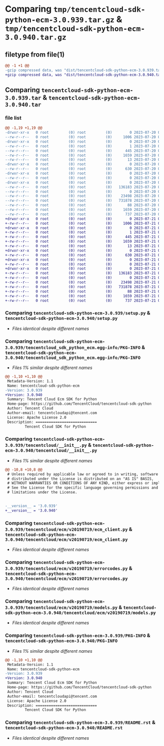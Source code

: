 # Comparing `tmp/tencentcloud-sdk-python-ecm-3.0.939.tar.gz` & `tmp/tencentcloud-sdk-python-ecm-3.0.940.tar.gz`

## filetype from file(1)

```diff
@@ -1 +1 @@
-gzip compressed data, was "dist/tencentcloud-sdk-python-ecm-3.0.939.tar", last modified: Thu Jul 20 00:23:36 2023, max compression
+gzip compressed data, was "dist/tencentcloud-sdk-python-ecm-3.0.940.tar", last modified: Fri Jul 21 00:28:34 2023, max compression
```

## Comparing `tencentcloud-sdk-python-ecm-3.0.939.tar` & `tencentcloud-sdk-python-ecm-3.0.940.tar`

### file list

```diff
@@ -1,19 +1,19 @@
-drwxr-xr-x   0 root         (0) root         (0)        0 2023-07-20 00:23:36.000000 tencentcloud-sdk-python-ecm-3.0.939/
--rw-r--r--   0 root         (0) root         (0)     1006 2023-07-20 00:23:35.000000 tencentcloud-sdk-python-ecm-3.0.939/setup.py
-drwxr-xr-x   0 root         (0) root         (0)        0 2023-07-20 00:23:36.000000 tencentcloud-sdk-python-ecm-3.0.939/tencentcloud_sdk_python_ecm.egg-info/
--rw-r--r--   0 root         (0) root         (0)        1 2023-07-20 00:23:36.000000 tencentcloud-sdk-python-ecm-3.0.939/tencentcloud_sdk_python_ecm.egg-info/dependency_links.txt
--rw-r--r--   0 root         (0) root         (0)      445 2023-07-20 00:23:36.000000 tencentcloud-sdk-python-ecm-3.0.939/tencentcloud_sdk_python_ecm.egg-info/SOURCES.txt
--rw-r--r--   0 root         (0) root         (0)     1659 2023-07-20 00:23:36.000000 tencentcloud-sdk-python-ecm-3.0.939/tencentcloud_sdk_python_ecm.egg-info/PKG-INFO
--rw-r--r--   0 root         (0) root         (0)       13 2023-07-20 00:23:36.000000 tencentcloud-sdk-python-ecm-3.0.939/tencentcloud_sdk_python_ecm.egg-info/top_level.txt
-drwxr-xr-x   0 root         (0) root         (0)        0 2023-07-20 00:23:36.000000 tencentcloud-sdk-python-ecm-3.0.939/tencentcloud/
--rw-r--r--   0 root         (0) root         (0)      630 2023-07-20 00:23:35.000000 tencentcloud-sdk-python-ecm-3.0.939/tencentcloud/__init__.py
-drwxr-xr-x   0 root         (0) root         (0)        0 2023-07-20 00:23:36.000000 tencentcloud-sdk-python-ecm-3.0.939/tencentcloud/ecm/
--rw-r--r--   0 root         (0) root         (0)        0 2023-07-20 00:23:35.000000 tencentcloud-sdk-python-ecm-3.0.939/tencentcloud/ecm/__init__.py
-drwxr-xr-x   0 root         (0) root         (0)        0 2023-07-20 00:23:36.000000 tencentcloud-sdk-python-ecm-3.0.939/tencentcloud/ecm/v20190719/
--rw-r--r--   0 root         (0) root         (0)   136183 2023-07-20 00:23:35.000000 tencentcloud-sdk-python-ecm-3.0.939/tencentcloud/ecm/v20190719/ecm_client.py
--rw-r--r--   0 root         (0) root         (0)        0 2023-07-20 00:23:35.000000 tencentcloud-sdk-python-ecm-3.0.939/tencentcloud/ecm/v20190719/__init__.py
--rw-r--r--   0 root         (0) root         (0)    23498 2023-07-20 00:23:35.000000 tencentcloud-sdk-python-ecm-3.0.939/tencentcloud/ecm/v20190719/errorcodes.py
--rw-r--r--   0 root         (0) root         (0)   731878 2023-07-20 00:23:35.000000 tencentcloud-sdk-python-ecm-3.0.939/tencentcloud/ecm/v20190719/models.py
--rw-r--r--   0 root         (0) root         (0)       88 2023-07-20 00:23:36.000000 tencentcloud-sdk-python-ecm-3.0.939/setup.cfg
--rw-r--r--   0 root         (0) root         (0)     1659 2023-07-20 00:23:36.000000 tencentcloud-sdk-python-ecm-3.0.939/PKG-INFO
--rw-r--r--   0 root         (0) root         (0)      737 2023-07-20 00:23:35.000000 tencentcloud-sdk-python-ecm-3.0.939/README.rst
+drwxr-xr-x   0 root         (0) root         (0)        0 2023-07-21 00:28:34.000000 tencentcloud-sdk-python-ecm-3.0.940/
+-rw-r--r--   0 root         (0) root         (0)     1006 2023-07-21 00:28:33.000000 tencentcloud-sdk-python-ecm-3.0.940/setup.py
+drwxr-xr-x   0 root         (0) root         (0)        0 2023-07-21 00:28:34.000000 tencentcloud-sdk-python-ecm-3.0.940/tencentcloud_sdk_python_ecm.egg-info/
+-rw-r--r--   0 root         (0) root         (0)        1 2023-07-21 00:28:34.000000 tencentcloud-sdk-python-ecm-3.0.940/tencentcloud_sdk_python_ecm.egg-info/dependency_links.txt
+-rw-r--r--   0 root         (0) root         (0)      445 2023-07-21 00:28:34.000000 tencentcloud-sdk-python-ecm-3.0.940/tencentcloud_sdk_python_ecm.egg-info/SOURCES.txt
+-rw-r--r--   0 root         (0) root         (0)     1659 2023-07-21 00:28:34.000000 tencentcloud-sdk-python-ecm-3.0.940/tencentcloud_sdk_python_ecm.egg-info/PKG-INFO
+-rw-r--r--   0 root         (0) root         (0)       13 2023-07-21 00:28:34.000000 tencentcloud-sdk-python-ecm-3.0.940/tencentcloud_sdk_python_ecm.egg-info/top_level.txt
+drwxr-xr-x   0 root         (0) root         (0)        0 2023-07-21 00:28:34.000000 tencentcloud-sdk-python-ecm-3.0.940/tencentcloud/
+-rw-r--r--   0 root         (0) root         (0)      630 2023-07-21 00:28:33.000000 tencentcloud-sdk-python-ecm-3.0.940/tencentcloud/__init__.py
+drwxr-xr-x   0 root         (0) root         (0)        0 2023-07-21 00:28:34.000000 tencentcloud-sdk-python-ecm-3.0.940/tencentcloud/ecm/
+-rw-r--r--   0 root         (0) root         (0)        0 2023-07-21 00:28:33.000000 tencentcloud-sdk-python-ecm-3.0.940/tencentcloud/ecm/__init__.py
+drwxr-xr-x   0 root         (0) root         (0)        0 2023-07-21 00:28:34.000000 tencentcloud-sdk-python-ecm-3.0.940/tencentcloud/ecm/v20190719/
+-rw-r--r--   0 root         (0) root         (0)   136183 2023-07-21 00:28:33.000000 tencentcloud-sdk-python-ecm-3.0.940/tencentcloud/ecm/v20190719/ecm_client.py
+-rw-r--r--   0 root         (0) root         (0)        0 2023-07-21 00:28:33.000000 tencentcloud-sdk-python-ecm-3.0.940/tencentcloud/ecm/v20190719/__init__.py
+-rw-r--r--   0 root         (0) root         (0)    23498 2023-07-21 00:28:33.000000 tencentcloud-sdk-python-ecm-3.0.940/tencentcloud/ecm/v20190719/errorcodes.py
+-rw-r--r--   0 root         (0) root         (0)   731878 2023-07-21 00:28:33.000000 tencentcloud-sdk-python-ecm-3.0.940/tencentcloud/ecm/v20190719/models.py
+-rw-r--r--   0 root         (0) root         (0)       88 2023-07-21 00:28:34.000000 tencentcloud-sdk-python-ecm-3.0.940/setup.cfg
+-rw-r--r--   0 root         (0) root         (0)     1659 2023-07-21 00:28:34.000000 tencentcloud-sdk-python-ecm-3.0.940/PKG-INFO
+-rw-r--r--   0 root         (0) root         (0)      737 2023-07-21 00:28:33.000000 tencentcloud-sdk-python-ecm-3.0.940/README.rst
```

### Comparing `tencentcloud-sdk-python-ecm-3.0.939/setup.py` & `tencentcloud-sdk-python-ecm-3.0.940/setup.py`

 * *Files identical despite different names*

### Comparing `tencentcloud-sdk-python-ecm-3.0.939/tencentcloud_sdk_python_ecm.egg-info/PKG-INFO` & `tencentcloud-sdk-python-ecm-3.0.940/tencentcloud_sdk_python_ecm.egg-info/PKG-INFO`

 * *Files 1% similar despite different names*

```diff
@@ -1,10 +1,10 @@
 Metadata-Version: 1.1
 Name: tencentcloud-sdk-python-ecm
-Version: 3.0.939
+Version: 3.0.940
 Summary: Tencent Cloud Ecm SDK for Python
 Home-page: https://github.com/TencentCloud/tencentcloud-sdk-python
 Author: Tencent Cloud
 Author-email: tencentcloudapi@tencent.com
 License: Apache License 2.0
 Description: ============================
         Tencent Cloud SDK for Python
```

### Comparing `tencentcloud-sdk-python-ecm-3.0.939/tencentcloud/__init__.py` & `tencentcloud-sdk-python-ecm-3.0.940/tencentcloud/__init__.py`

 * *Files 1% similar despite different names*

```diff
@@ -10,8 +10,8 @@
 # Unless required by applicable law or agreed to in writing, software
 # distributed under the License is distributed on an "AS IS" BASIS,
 # WITHOUT WARRANTIES OR CONDITIONS OF ANY KIND, either express or implied.
 # See the License for the specific language governing permissions and
 # limitations under the License.
 
 
-__version__ = '3.0.939'
+__version__ = '3.0.940'
```

### Comparing `tencentcloud-sdk-python-ecm-3.0.939/tencentcloud/ecm/v20190719/ecm_client.py` & `tencentcloud-sdk-python-ecm-3.0.940/tencentcloud/ecm/v20190719/ecm_client.py`

 * *Files identical despite different names*

### Comparing `tencentcloud-sdk-python-ecm-3.0.939/tencentcloud/ecm/v20190719/errorcodes.py` & `tencentcloud-sdk-python-ecm-3.0.940/tencentcloud/ecm/v20190719/errorcodes.py`

 * *Files identical despite different names*

### Comparing `tencentcloud-sdk-python-ecm-3.0.939/tencentcloud/ecm/v20190719/models.py` & `tencentcloud-sdk-python-ecm-3.0.940/tencentcloud/ecm/v20190719/models.py`

 * *Files identical despite different names*

### Comparing `tencentcloud-sdk-python-ecm-3.0.939/PKG-INFO` & `tencentcloud-sdk-python-ecm-3.0.940/PKG-INFO`

 * *Files 1% similar despite different names*

```diff
@@ -1,10 +1,10 @@
 Metadata-Version: 1.1
 Name: tencentcloud-sdk-python-ecm
-Version: 3.0.939
+Version: 3.0.940
 Summary: Tencent Cloud Ecm SDK for Python
 Home-page: https://github.com/TencentCloud/tencentcloud-sdk-python
 Author: Tencent Cloud
 Author-email: tencentcloudapi@tencent.com
 License: Apache License 2.0
 Description: ============================
         Tencent Cloud SDK for Python
```

### Comparing `tencentcloud-sdk-python-ecm-3.0.939/README.rst` & `tencentcloud-sdk-python-ecm-3.0.940/README.rst`

 * *Files identical despite different names*

